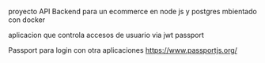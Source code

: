 proyecto API Backend para un ecommerce en node js y postgres mbientado con docker 

aplicacion que controla accesos de usuario via jwt passport

Passport para login con otra aplicaciones  https://www.passportjs.org/
